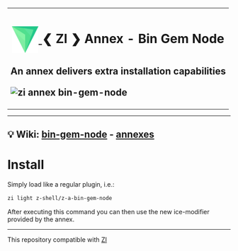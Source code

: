 <div align="center"><table><tr><td>
<h1 align="center">
  <a href="https://github.com/z-shell/zi">
    <img align="center" src="https://github.com/z-shell/zi/raw/main/docs/images/logo.svg" alt="Logo" width="60px" height="60px" />
  </a> ❮ ZI ❯ Annex - Bin Gem Node </h1>
  <h2>
    <p> An annex delivers extra installation capabilities</p>
    <p><img align="center" src="https://user-images.githubusercontent.com/59910950/168638432-f4f63901-85e0-4932-a15b-325c26915d69.png" alt="zi annex bin-gem-node" width="100%" height="auto" /></p>
</h2></td></tr></table></div><hr />

## 💡 Wiki: [bin-gem-node](https://z.digitalclouds.dev/ecosystem/annexes/bin-gem-node) - [annexes](https://z.digitalclouds.dev/ecosystem/annexes)

# Install

Simply load like a regular plugin, i.e.:

```zsh
zi light z-shell/z-a-bin-gem-node
```

After executing this command you can then use the new ice-modifier provided by the annex.

---

This repository compatible with [ZI](https://github.com/z-shell/zi)
